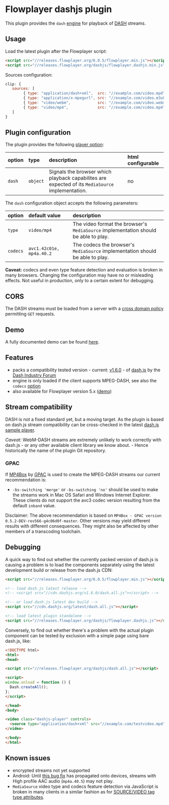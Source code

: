 Flowplayer dashjs plugin
===========================

This plugin provides the `dash` [engine](https://flowplayer.org/docs/api.html#engines) for
playback of [DASH](https://en.wikipedia.org/wiki/Dynamic_Adaptive_Streaming_over_HTTP) streams.

Usage
-----

Load the latest plugin after the Flowplayer script:

```html
<script src="//releases.flowplayer.org/6.0.5/flowplayer.min.js"></script>
<script src="//releases.flowplayer.org/dashjs/flowplayer.dashjs.min.js"></script>
```

Sources configuration:

```js
clip: {
   sources: [
        { type: "application/dash+xml",  src: "//example.com/video.mpd" },
        { type: "application/x-mpegurl", src: "//example.com/video.m3u8" },
        { type: "video/webm",            src: "//example.com/video.webm" },
        { type: "video/mp4",             src: "//example.com/video.mp4" }
   ]
}
```

Plugin configuration
--------------------

The plugin provides the following [player option](https://flowplayer.org/docs/setup.html#player-options):

| option | type | description | html configurable |
| :----- | :--- | :---------- | :---------------- |
| `dash` | `object` | Signals the browser which playback capabilites are expected of its `MediaSource` implementation. | no |

The `dash` configuration object accepts the following parameters:

| option | default value | description |
| :----- | :------------ | :---------- |
| `type` | `video/mp4` | The video format the browser's `MediaSource` implementation should be able to play. |
| `codecs` | `avc1.42c01e, mp4a.40.2` | The codecs the browser's `MediaSource` implementation should be able to play. |

**Caveat:** codecs and even type feature detection and evaluation is broken in many browsers.
Changing the configuration may have no or misleading effects. Not useful in production, only to a
certain extent for debugging.

CORS
----

The DASH streams must be loaded from a server with a
[cross domain policy](https://developer.mozilla.org/en-US/docs/Web/HTTP/Access_control_CORS)
permitting `GET` requests.

Demo
----

A fully documented demo can be found [here](http://demos.flowplayer.org/api/dash.html).

Features
--------

- packs a compatibility tested version - current:
  [v1.6.0](https://github.com/Dash-Industry-Forum/dash.js/releases/tag/v1.6.0) - of
  [dash.js](https://github.com/Dash-Industry-Forum/dash.js) by the
  [Dash Industry Forum](http://dashif.org/software/)
- engine is only loaded if the client supports MPEG-DASH, see also the `codecs`
  [option](#plugin-configuration)
- also available for Flowplayer version 5.x ([demo](http://demos.flowplayer.org/v5/api/dash.html))

Stream compatibility
--------------------

DASH is not a fixed standard yet, but a moving target. As the plugin is based on dash.js stream
compatibility can be cross-checked in the latest
[dash.js sample player](http://dashif.org/reference/players/javascript/v1.6.0/samples/dash-if-reference-player/).

*Caveat:* WebM-DASH streams are extremely unlikely to work correctly with dash.js - or any other
available client library we know about. - Hence historically the name of the plugin Git repository.

### GPAC

If [MP4Box](https://gpac.wp.mines-telecom.fr/mp4box/dash/) by
[GPAC](https://gpac.wp.mines-telecom.fr) is used to create the MPEG-DASH streams our current
recommendation is:

- `-bs-switching 'merge'` or `-bs-switching 'no'` should be used to make the streams work in Mac OS
  Safari and Windows Internet Explorer. These clients do not support the avc3 codec version
  resulting from the default `inband` value.

Disclaimer: The above recommendation is based on
`MP4Box - GPAC version 0.5.2-DEV-rev566-g4c06d0f-master`. Other versions may yield different results
with different consequences. They might also be affected by other members of a transcoding
toolchain.

Debugging
---------

A quick way to find out whether the currently packed version of dash.js is causing a problem is to
load the components separately using the latest development build or release from the dash.js CDN:

```html
<script src="//releases.flowplayer.org/6.0.5/flowplayer.min.js"></script>

<!-- load dash.js latest release -->
<!-- <script src="//cdn.dashjs.org/v1.6.0/dash.all.js"></script> -->

<!-- or load dash.js latest dev build -->
<script src="//cdn.dashjs.org/latest/dash.all.js"></script>

<!-- load latest plugin standalone -->
<script src="//releases.flowplayer.org/dashjs/flowplayer.dashjs.js"></script>
```

Conversely, to find out whether there's a problem with the actual plugin component can be tested by
exclusion with a simple page using bare dash.js, like:

```html
<!DOCTYPE html>
<html>
<head>

<script src="//releases.flowplayer.org/dashjs/dash.all.js"></script>

<script>
window.onload = function () {
  Dash.createAll();
};
</script>

</head>
<body>

<video class="dashjs-player" controls>
  <source type="application/dash+xml" src="//example.com/testvideo.mpd">
</video>

</body>
</html>
```

Known issues
------------

- encrypted streams not yet supported
- Android: Until
  [this bug fix](https://chromium.googlesource.com/chromium/src.git/+/0b5ec458acf03e3507a3737cfc483df0694cf803%5E!/)
  has propagated onto devices, streams with High profile AAC audio (`mp4a.40.5`) may not play.
- `MediaSource` video type and codecs feature detection via JavaScript is broken in many clients in
  a similar fashion as for
  [SOURCE/VIDEO tag type attributes](http://demos.flowplayer.org/videotest/canplay.html).
